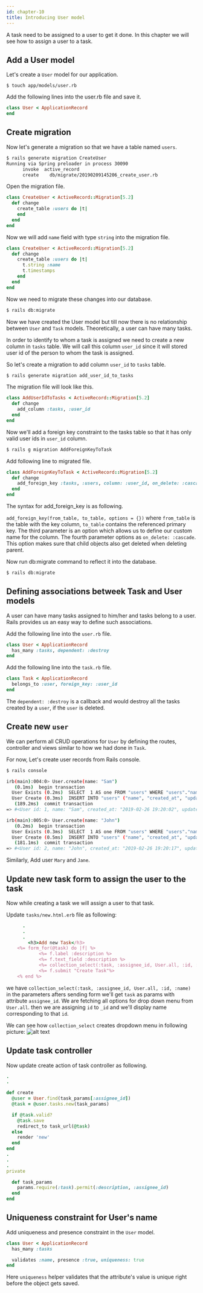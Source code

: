 ```yaml
---
id: chapter-10
title: Introducing User model
---
```


A task need to be assigned to a user to get it done.
In this chapter we will see how to assign a user to a task.

## Add a User model

Let's create a `User` model for our application.

`$ touch app/models/user.rb`

Add the following lines into the user.rb file and save it.
```ruby
class User < ApplicationRecord
end
```

## Create migration

Now let's generate a migration so that we have a table named `users`.

```bash
$ rails generate migration CreateUser
Running via Spring preloader in process 30090
      invoke  active_record
      create    db/migrate/20190209145206_create_user.rb
```

Open the migration file.

```ruby
class CreateUser < ActiveRecord::Migration[5.2]
  def change
    create_table :users do |t|
    end
  end
end
```

Now we will add `name` field with type `string` into the migration file.

```ruby
class CreateUser < ActiveRecord::Migration[5.2]
  def change
    create_table :users do |t|
      t.string :name
      t.timestamps
    end
  end
end

```

Now we need to migrate these changes into our database.

```bash
$ rails db:migrate
```

Now we have created the User model but till now there is no relationship between `User` and `Task` models.
Theoretically, a user can have many tasks. 

In order to identify to whom a task is assigned we need to create a new column in `tasks` table. We will call
this column `user_id` since it will stored user id of the person to whom the task is assigned.

So let's create a migration to add column `user_id` to `tasks` table.

```bash
$ rails generate migration add_user_id_to_tasks
```

The migration file will look like this.

```ruby
class AddUserIdToTasks < ActiveRecord::Migration[5.2]
  def change
    add_column :tasks, :user_id
  end
end
```

Now we'll add a foreign key constraint to the tasks table so that it has only valid user ids in 
`user_id` column.

```bash
$ rails g migration AddForeignKeyToTask
```

Add following line to migrated file.

```ruby
class AddForeignKeyToTask < ActiveRecord::Migration[5.2]
  def change
    add_foreign_key :tasks, :users, column: :user_id, on_delete: :cascade
  end
end
```

The syntax for add_foreign_key is as following.

`add_foreign_key(from_table, to_table, options = {})`
where `from_table` is the table with the key column, `to_table` contains the referenced primary key.
The third parameter is an option which allows us to define our custom name for the column. 
The fourth parameter options as `on_delete: :cascade`. This option makes sure that child objects also get deleted when deleting parent.

Now run db:migrate command to reflect it into the database.

```bash
$ rails db:migrate
```

## Defining associations betweek Task and User models

A user can have many tasks assigned to him/her and tasks belong to a user.
Rails provides us an easy way to define such associations.

Add the following line into the `user.rb` file.

```ruby
class User < ApplicationRecord
  has_many :tasks, dependent: :destroy
end
```

Add the following line into the `task.rb` file.

```ruby
class Task < ApplicationRecord
  belongs_to :user, foreign_key: :user_id
end
```

The `dependent: :destroy` is a callback and would destroy all the tasks created by a `user`, if the `user` is deleted.

## Create new `user`

We can perform all CRUD operations for `User` by defining the routes, controller and views
similar to how we had done in `Task`.

For now, Let's create user records from Rails console.

```bash
$ rails console

irb(main):004:0> User.create(name: "Sam")
   (0.1ms)  begin transaction
  User Exists (0.2ms)  SELECT  1 AS one FROM "users" WHERE "users"."name" = ? LIMIT ?  [["name", "Sam"], ["LIMIT", 1]]
  User Create (0.3ms)  INSERT INTO "users" ("name", "created_at", "updated_at") VALUES (?, ?, ?)  [["name", "Sam"], ["created_at", "2019-02-26 19:20:02.451901"], ["updated_at", "2019-02-26 19:20:02.451901"]]
   (189.2ms)  commit transaction
=> #<User id: 1, name: "Sam", created_at: "2019-02-26 19:20:02", updated_at: "2019-02-26 19:20:02">

irb(main):005:0> User.create(name: "John")
   (0.2ms)  begin transaction
  User Exists (0.3ms)  SELECT  1 AS one FROM "users" WHERE "users"."name" = ? LIMIT ?  [["name", "John"], ["LIMIT", 1]]
  User Create (0.5ms)  INSERT INTO "users" ("name", "created_at", "updated_at") VALUES (?, ?, ?)  [["name", "John"], ["created_at", "2019-02-26 19:20:17.609136"], ["updated_at", "2019-02-26 19:20:17.609136"]]
   (181.1ms)  commit transaction
=> #<User id: 2, name: "John", created_at: "2019-02-26 19:20:17", updated_at: "2019-02-26 19:20:17">
```

Similarly, Add user `Mary` and `Jane`.


## Update new task form to assign the user to the task

Now while creating a task we will assign a user to that task.

Update `tasks/new.html.erb` file as following:

```ruby
      .
      .
      .
      	<h3>Add new Task</h3>
	<%= form_for(@task) do |f| %>
            <%= f.label :description %>
            <%= f.text_field :description %>
            <%= collection_select(:task, :assignee_id, User.all, :id, :name) %>
            <%= f.submit "Create Task"%>
	<% end %>
```

we have `collection_select(:task, :assignee_id, User.all, :id, :name)` in the parameters afters sending form we'll get
`task` as params with attribute `assignee_id`. We are fetching all options for drop down menu from `User.all`.
then we are assigning `id` to `_id` and we'll display name corresponding to that `id`.

We can see how `collection_select` creates dropdown menu in following picture:
![alt text](./../img/DropdownMenu.png)

## Update task controller

Now update create action of task controller as following.

```ruby
.
.

def create
  @user = User.find(task_params[:assignee_id])
  @task = @user.tasks.new(task_params)

  if @task.valid?
    @task.save
    redirect_to task_url(@task)
  else
    render 'new'
  end
end
.
.
.
private

  def task_params
    params.require(:task).permit(:description, :assignee_id)
  end
end
```


## Uniqueness constraint for User's name

Add uniqueness and presence constraint in the `User` model.

```ruby
class User < ApplicationRecord
  has_many :tasks

  validates :name, presence :true, uniqueness: true
end
```

Here `uniqueness` helper validates that the attribute's value is unique right before the object gets saved.
